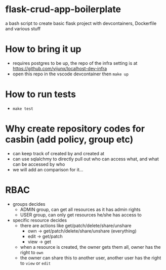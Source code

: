 # flask-crud-app-boilerplate
a bash script to create basic flask project with devcontainers, Dockerfile and various stuff

# How to bring it up
* requires postgres to be up, the repo of the infra setting is at https://github.com/yijunx/localhost-dev-infra
* open this repo in the vscode devcontainer then `make up`

# How to run tests
* `make test`

# Why create repository codes for casbin (add policy, group etc)
* can keep track of created by and created at
* can use sqlalchmy to directly pull out who can access what, and what can be accessed by who
* we will add an comparison for it...

# RBAC
* groups decides
  * ADMIN group, can get all resources as it has admin rights
  * USER group, can only get resources he/she has access to
* specific resource decides
  * there are actions like get/patch/delete/share/unshare
    * own -> get/patch/delete/share/unshare (everything)
    * edit -> get/patch
    * view -> get
  * when a resource is created, the owner gets them all, owner has the right to `own`
  * the owner can share this to another user, another user has the right to `view` or `edit`
